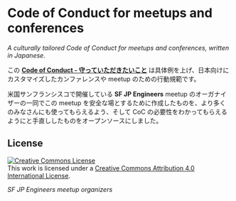 # Code of Conduct for meetups and conferences

*A culturally tailored Code of Conduct for meetups and conferences, written in Japanese.*

この [**Code of Conduct - 守っていただきたいこと**](code_of_conduct.md) は具体例を上げ、日本向けにカスタマイズしたカンファレンスや meetup のための行動規範です。

米国サンフランシスコで開催している **SF JP Engineers** meetup のオーガナイザーの一同でこの meetup を安全な場とするために作成したものを、より多くのみなさんにも使ってもらえるよう、そして CoC の必要性をわかってもらえるようにと手直ししたものをオープンソースにしました。

## License
<a rel="license" href="http://creativecommons.org/licenses/by/4.0/"><img alt="Creative Commons License" style="border-width:0" src="https://i.creativecommons.org/l/by/4.0/88x31.png" /></a><br />This work is licensed under a <a rel="license" href="http://creativecommons.org/licenses/by/4.0/">Creative Commons Attribution 4.0 International License</a>.

*SF JP Engineers meetup organizers*
